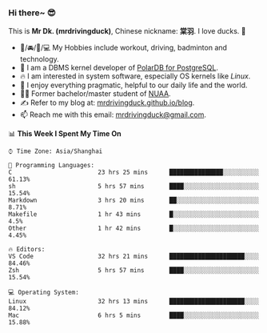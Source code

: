 ### Hi there~ 😎

This is **Mr Dk. (mrdrivingduck)**, Chinese nickname: **棠羽**. I love ducks. 🦆

- 💪/🚘/🏸/💻 My Hobbies include workout, driving, badminton and technology.
- 🍊 I am a DBMS kernel developer of [PolarDB for PostgreSQL](https://github.com/ApsaraDB/PolarDB-for-PostgreSQL).
- 🔥 I am interested in system software, especially OS kernels like *Linux*.
- 🔧 I enjoy everything pragmatic, helpful to our daily life and the world.
- 👨‍🎓 Former bachelor/master student of [NUAA](https://en.wikipedia.org/wiki/Nanjing_University_of_Aeronautics_and_Astronautics).
- ✍ Refer to my blog at: [mrdrivingduck.github.io/blog](https://www.mrdrivingduck.cn/blog/#/).
- 📫 Reach me with this email: [mrdrivingduck@gmail.com](mailto:mrdrivingduck@gmail.com).

<!--START_SECTION:waka-->
📊 **This Week I Spent My Time On** 

```text
⌚︎ Time Zone: Asia/Shanghai

💬 Programming Languages: 
C                        23 hrs 25 mins      ███████████████░░░░░░░░░░   61.13% 
sh                       5 hrs 57 mins       ████░░░░░░░░░░░░░░░░░░░░░   15.54% 
Markdown                 3 hrs 20 mins       ██░░░░░░░░░░░░░░░░░░░░░░░   8.71% 
Makefile                 1 hr 43 mins        █░░░░░░░░░░░░░░░░░░░░░░░░   4.5% 
Other                    1 hr 42 mins        █░░░░░░░░░░░░░░░░░░░░░░░░   4.45%

🔥 Editors: 
VS Code                  32 hrs 21 mins      █████████████████████░░░░   84.46% 
Zsh                      5 hrs 57 mins       ████░░░░░░░░░░░░░░░░░░░░░   15.54%

💻 Operating System: 
Linux                    32 hrs 13 mins      █████████████████████░░░░   84.12% 
Mac                      6 hrs 5 mins        ████░░░░░░░░░░░░░░░░░░░░░   15.88%

```


<!--END_SECTION:waka-->

<!-- ![Mr Dk.'s GitHub Stats](https://github-readme-stats.vercel.app/api?username=mrdrivingduck&count_private&show_icons=true&theme=buefy) -->

<!-- ![Most Used Languages](https://github-readme-stats.vercel.app/api/top-langs/?username=mrdrivingduck&exclude_repo=mips32-CPU,snort-tcp-socket&theme=buefy&layout=compact&langs_count=10) -->


<!--
**mrdrivingduck/mrdrivingduck** is a ✨ _special_ ✨ repository because its `README.md` (this file) appears on your GitHub profile.

Here are some ideas to get you started:

- 🔭 I’m currently working on ...
- 🌱 I’m currently learning ...
- 👯 I’m looking to collaborate on ...
- 🤔 I’m looking for help with ...
- 💬 Ask me about ...
- 📫 How to reach me: ...
- 😄 Pronouns: ...
- ⚡ Fun fact: ...
-->
